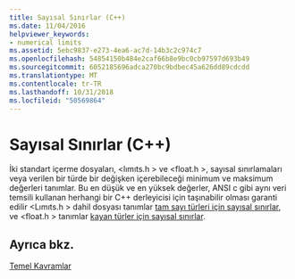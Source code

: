 ```yaml
---
title: Sayısal Sınırlar (C++)
ms.date: 11/04/2016
helpviewer_keywords:
- numerical limits
ms.assetid: 5ebc9837-e273-4ea6-ac7d-14b3c2c974c7
ms.openlocfilehash: 54854150b484e2caf66b8e9bc0cb97597d693b49
ms.sourcegitcommit: 6052185696adca270bc9bdbec45a626dd89cdcdd
ms.translationtype: MT
ms.contentlocale: tr-TR
ms.lasthandoff: 10/31/2018
ms.locfileid: "50569864"
---
```

# <a name="numerical-limits-c"></a>Sayısal Sınırlar (C++)

İki standart içerme dosyaları, \<lımıts.h > ve \<float.h >, sayısal sınırlamaları veya verilen bir türde bir değişken içerebileceği minimum ve maksimum değerleri tanımlar. Bu en düşük ve en yüksek değerler, ANSI c gibi aynı veri temsili kullanan herhangi bir C++ derleyicisi için taşınabilir olması garanti edilir \<Lımıts.h > dahil dosyası tanımlar [tam sayı türleri için sayısal sınırlar](../cpp/integer-limits.md), ve \<float.h > tanımlar [kayan türler için sayısal sınırlar](../cpp/floating-limits.md).

## <a name="see-also"></a>Ayrıca bkz.

[Temel Kavramlar](../cpp/basic-concepts-cpp.md)